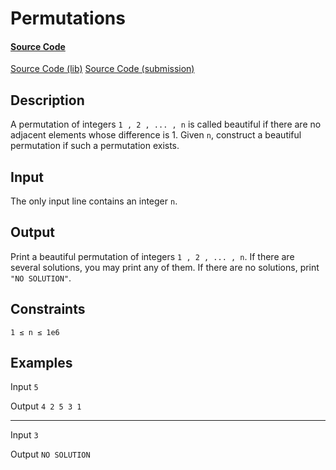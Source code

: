 # Permutations

#### [Source Code](https://github.com/beephsupreme/cses-rust/blob/master/src/solutions/permutations.rs)

[Source Code (lib)](https://github.com/beephsupreme/cses/blob/master/src/permutations.rs)
[Source Code (submission)](https://github.com/beephsupreme/cses/blob/master/src/bin/submissions/permutations_sub.rs)

## Description

A permutation of integers `1 , 2 , ... , n` is called beautiful if there are no adjacent elements whose difference is 1.
Given `n`, construct a beautiful permutation if such a permutation exists.

## Input

The only input line contains an integer `n`.

## Output

Print a beautiful permutation of integers `1 , 2 , ... , n`. If there are several solutions, you may print any of them.
If there are no solutions, print `"NO SOLUTION"`.

## Constraints

`1 ≤ n ≤ 1e6`

## Examples

Input
`5`

Output
`4 2 5 3 1`

---

Input
`3`

Output
`NO SOLUTION`
